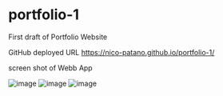 # portfolio-1

First draft of Portfolio Website

GitHub deployed URL https://nico-patano.github.io/portfolio-1/

screen shot of Webb App

![image](https://user-images.githubusercontent.com/93544845/149858567-22aa70bf-d33f-45b7-b1ee-b0da5eaebeb0.png)
![image](https://user-images.githubusercontent.com/93544845/149858658-5a3f4be5-3782-4313-a013-2eca3aa86fd3.png)
![image](https://user-images.githubusercontent.com/93544845/149858702-47a7f9b4-a85d-4555-ba8c-36448df76201.png)
